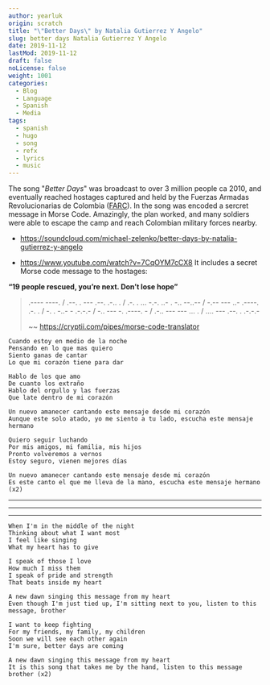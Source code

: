 ```yaml
---
author: yearluk
origin: scratch
title: "\"Better Days\" by Natalia Gutierrez Y Angelo"
slug: better days Natalia Gutierrez Y Angelo
date: 2019-11-12
lastMod: 2019-11-12
draft: false
noLicense: false
weight: 1001
categories:
  - Blog
  - Language
  - Spanish
  - Media
tags:
  - spanish
  - hugo
  - song
  - refx 
  - lyrics
  - music
---
```



The song "*Better Days*" was broadcast to over 3 million people ca 2010, and eventually reached hostages captured and held by the Fuerzas Armadas Revolucionarias de Colombia ([FARC](https://en.wikipedia.org/wiki/Revolutionary_Armed_Forces_of_Colombia)). In the song was encoded a sercret message in Morse Code. Amazingly, the plan worked, and many soldiers were able to escape the camp and reach Colombian military forces nearby.   

- https://soundcloud.com/michael-zelenko/better-days-by-natalia-gutierrez-y-angelo  

- https://www.youtube.com/watch?v=7CqOYM7cCX8
It includes a secret Morse code message to the hostages: 

**“19 people rescued, you’re next. Don’t lose hope”**  

 
 > .---- ----. / .--. . --- .--. .-.. . / .-. . ... -.-. ..- . -.. --..-- / -.-- --- ..- .----. .-. . / -. . -..- - .-.-.- / -.. --- -. .----. - / .-.. --- --- ... . / .... --- .--. . .-.-.-  
 >
 >~~ https://cryptii.com/pipes/morse-code-translator  
 

```lyrics
Cuando estoy en medio de la noche
Pensando en lo que mas quiero
Siento ganas de cantar
Lo que mi corazón tiene para dar

Hablo de los que amo
De cuanto los extraño
Hablo del orgullo y las fuerzas
Que late dentro de mi corazón

Un nuevo amanecer cantando este mensaje desde mi corazón
Aunque este solo atado, yo me siento a tu lado, escucha este mensaje hermano

Quiero seguir luchando
Por mis amigos, mi familia, mis hijos
Pronto volveremos a vernos
Estoy seguro, vienen mejores días

Un nuevo amanecer cantando este mensaje desde mi corazón
Es este canto el que me lleva de la mano, escucha este mensaje hermano (x2)
```
-----
-----
-----

```lyrics
When I'm in the middle of the night
Thinking about what I want most
I feel like singing
What my heart has to give

I speak of those I love
How much I miss them
I speak of pride and strength
That beats inside my heart

A new dawn singing this message from my heart
Even though I'm just tied up, I'm sitting next to you, listen to this message, brother

I want to keep fighting
For my friends, my family, my children
Soon we will see each other again
I'm sure, better days are coming

A new dawn singing this message from my heart
It is this song that takes me by the hand, listen to this message brother (x2)
```
